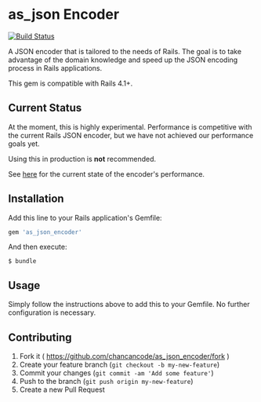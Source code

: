 # as_json Encoder

[![Build Status](https://travis-ci.org/chancancode/as_json_encoder.svg?branch=master)](https://travis-ci.org/chancancode/as_json_encoder)

A JSON encoder that is tailored to the needs of Rails. The goal is to take
advantage of the domain knowledge and speed up the JSON encoding process in
Rails applications.

This gem is compatible with Rails 4.1+.

## Current Status

At the moment, this is highly experimental. Performance is competitive with the
current Rails JSON encoder, but we have not achieved our performance goals yet.

Using this in production is **not** recommended.

See [here](https://github.com/chancancode/json_caching#current-status) for the
current state of the encoder's performance.

## Installation

Add this line to your Rails application's Gemfile:

```ruby
gem 'as_json_encoder'
```

And then execute:

    $ bundle

## Usage

Simply follow the instructions above to add this to your Gemfile. No further
configuration is necessary.

## Contributing

1. Fork it ( https://github.com/chancancode/as_json_encoder/fork )
2. Create your feature branch (`git checkout -b my-new-feature`)
3. Commit your changes (`git commit -am 'Add some feature'`)
4. Push to the branch (`git push origin my-new-feature`)
5. Create a new Pull Request
